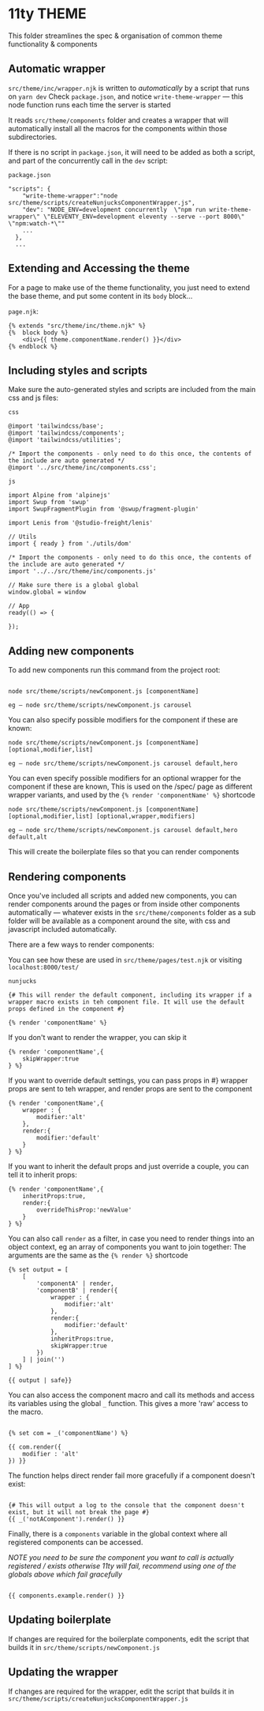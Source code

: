 # 11ty THEME

This folder streamlines the spec & organisation of common theme functionality & components

## Automatic wrapper

`src/theme/inc/wrapper.njk` is written to *automatically* by a script that runs on `yarn dev`
Check `package.json`, and notice `write-theme-wrapper` — this node function runs each time the server is started

It reads `src/theme/components` folder and creates a wrapper that will automatically install all the macros for the components within those subdirectories.

If there is no script in `package.json`, it will need to be added as both a script, and part of the concurrently call in the `dev` script:

```
package.json

"scripts": {
    "write-theme-wrapper":"node src/theme/scripts/createNunjucksComponentWrapper.js",
    "dev": "NODE_ENV=development concurrently  \"npm run write-theme-wrapper\" \"ELEVENTY_ENV=development eleventy --serve --port 8000\"  \"npm:watch-*\""
    ...
  },
  ...

```

## Extending and Accessing the theme

For a page to make use of the theme functionality, you just need to extend the base theme, and put some content in its `body` block...

`page.njk`:

```
{% extends "src/theme/inc/theme.njk" %}
{%  block body %}
	<div>{{ theme.componentName.render() }}</div>
{% endblock %}

```

## Including styles and scripts

Make sure the auto-generated styles and scripts are included from the main css and js files:

```
css

@import 'tailwindcss/base';
@import 'tailwindcss/components';
@import 'tailwindcss/utilities';

/* Import the components - only need to do this once, the contents of the include are auto generated */
@import '../src/theme/inc/components.css';

```

```
js

import Alpine from 'alpinejs'
import Swup from 'swup'
import SwupFragmentPlugin from '@swup/fragment-plugin'

import Lenis from '@studio-freight/lenis'

// Utils
import { ready } from './utils/dom'

/* Import the components - only need to do this once, the contents of the include are auto generated */
import '../../src/theme/inc/components.js'

// Make sure there is a global global
window.global = window

// App
ready(() => {

});

```

## Adding new components

To add new components run this command from the project root:

```

node src/theme/scripts/newComponent.js [componentName]

eg — node src/theme/scripts/newComponent.js carousel

```

You can also specify possible modifiers for the component if these are known:

```
node src/theme/scripts/newComponent.js [componentName] [optional,modifier,list]

eg — node src/theme/scripts/newComponent.js carousel default,hero

```

You can even specify possible modifiers for an optional wrapper for the component if these are known,
This is used on the /spec/ page as different wrapper variants, and used by the `{% render 'componentName' %}` shortcode

```
node src/theme/scripts/newComponent.js [componentName] [optional,modifier,list] [optional,wrapper,modifiers]

eg — node src/theme/scripts/newComponent.js carousel default,hero default,alt

```

This will create the boilerplate files so that you can render components

## Rendering components

Once you've included all scripts and added new components, you can render components around the pages or from inside other components automatically  — whatever exists in the `src/theme/components` folder as a sub folder will be available as a component around the site, with css and javascript included automatically.

There are a few ways to render components:

You can see how these are used in `src/theme/pages/test.njk` or visiting `localhost:8000/test/`


```
nunjucks

{# This will render the default component, including its wrapper if a wrapper macro exists in teh component file. It will use the default props defined in the component #}

{% render 'componentName' %}

```

If you don't want to render the wrapper, you can skip it

```
{% render 'componentName',{
    skipWrapper:true
} %}
```

If you want to override default settings, you can pass props in #}
wrapper props are sent to teh wrapper, and render props are sent to the component
```
{% render 'componentName',{
    wrapper : {
        modifier:'alt'
    },
    render:{
        modifier:'default'
    }
} %}

```

If you want to inherit the default props and just override a couple, you can tell it to inherit props:

```
{% render 'componentName',{
    inheritProps:true,
    render:{
        overrideThisProp:'newValue'
    }
} %}

```

You can also call `render` as a filter, in case you need to render things into an object context, eg an array of components you want to join together:
The arguments are the same as the `{% render %}` shortcode

```
{% set output = [
    [
        'componentA' | render,
        'componentB' | render({
            wrapper : {
                modifier:'alt'
            },
            render:{
                modifier:'default'
            },
            inheritProps:true,
            skipWrapper:true
        })
    ] | join('')
] %}

{{ output | safe}}

```

You can also access the component macro and call its methods and access its variables using the global `_` function. This gives a more 'raw' access to the macro.

```

{% set com = _('componentName') %}

{{ com.render({
    modifier : 'alt'
}) }}

```

The function helps direct render fail more gracefully if a component doesn't exist:

```

{# This will output a log to the console that the component doesn't exist, but it will not break the page #}
{{ _('notAComponent').render() }}

```

Finally, there is a `components` variable in the global context where all registered components can be accessed.

*NOTE you need to be sure the component you want to call is actually registered / exists otherwise 11ty will fail, recommend using one of the globals above which fail gracefully*

```

{{ components.example.render() }}

```


## Updating boilerplate

If changes are required for the boilerplate components, edit the script that builds it in `src/theme/scripts/newComponent.js`

## Updating the wrapper

If changes are required for the wrapper, edit the script that builds it in `src/theme/scripts/createNunjucksComponentWrapper.js`

